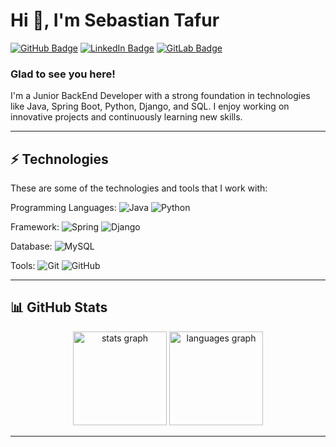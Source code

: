 # Hi 👋, I'm Sebastian Tafur

[![GitHub Badge](https://img.shields.io/badge/github-%2324292e.svg?&style=for-the-badge&logo=github&logoColor=white)](https://github.com/tafursj17)
[![LinkedIn Badge](https://img.shields.io/badge/linkedin-%231E77B5.svg?&style=for-the-badge&logo=linkedin&logoColor=white)](https://linkedin.com/in/sebastian-tafur)
[![GitLab Badge](https://img.shields.io/badge/gitlab-330F63.svg?&style=for-the-badge&logo=gitlab&logoColor=white)](https://gitlab.com/tafursj)

### Glad to see you here!  
I'm a Junior BackEnd Developer with a strong foundation in technologies like Java, Spring Boot, Python, Django, and SQL. I enjoy working on innovative projects and continuously learning new skills.

---
## ⚡ Technologies

These are some of the technologies and tools that I work with:

Programming Languages: 
![Java](https://img.shields.io/badge/-Java-F44336?style=flat-square&logo=java&logoColor=white)
![Python](https://img.shields.io/badge/-Python-3776AB?style=flat-square&logo=python&logoColor=white)


Framework: 
![Spring](https://img.shields.io/badge/-Spring-6DB33F?style=flat-square&logo=spring&logoColor=white)
![Django](https://img.shields.io/badge/-Django-092E20?style=flat-square&logo=django&logoColor=white)


Database: 
![MySQL](https://img.shields.io/badge/-MySQL-4479A1?style=flat-square&logo=mysql&logoColor=white)

Tools: 
![Git](https://img.shields.io/badge/-Git-black?style=flat-square&logo=git)
![GitHub](https://img.shields.io/badge/-GitHub-181717?style=flat-square&logo=github)

---

## 📊 GitHub Stats

<div align="center">
  <img src="https://github-readme-stats.vercel.app/api?username=tafursj17&hide_title=false&hide_rank=false&show_icons=true&include_all_commits=true&count_private=true&disable_animations=false&theme=dracula&locale=en&hide_border=false&order=1" height="150" alt="stats graph"  />
  <img src="https://github-readme-stats.vercel.app/api/top-langs?username=tafursj17&locale=en&hide_title=false&layout=compact&card_width=320&langs_count=5&theme=dracula&hide_border=false&order=2" height="150" alt="languages graph"  />
</div>

---


